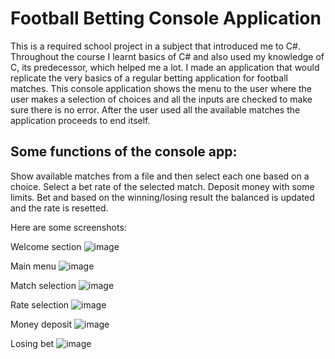 # Football Betting Console Application
This is a required school project in a subject that introduced me to C#. Throughout the course I learnt basics of C# and also used my knowledge of C, its predecessor, which helped me a lot. I made an application that would replicate the very basics of a regular betting application for football matches. This console application shows the menu to the user where the user makes a selection of choices and all the inputs are checked to make sure there is no error. After the user used all the available matches the application proceeds to end itself.

<h2>Some functions of the console app:</h2>
  Show available matches from a file and then select each one based on a choice.
  Select a bet rate of the selected match.
  Deposit money with some limits.
  Bet and based on the winning/losing result the balanced is updated and the rate is resetted.

Here are some screenshots:

Welcome section
![image](https://github.com/hieungtom/football_bet_console_app/assets/144620197/cf8df758-568d-4dc8-aeee-0aeb0d13da0b)

Main menu
![image](https://github.com/hieungtom/football_bet_console_app/assets/144620197/e2bf09fc-943c-4356-aa9b-02d873cad43d)

Match selection
![image](https://github.com/hieungtom/football_bet_console_app/assets/144620197/b9b9743a-af14-45a8-b46e-2afc1218130c)

Rate selection
![image](https://github.com/hieungtom/football_bet_console_app/assets/144620197/0b8f6f4e-592f-4c60-8395-7b6936ffd54b)

Money deposit
![image](https://github.com/hieungtom/football_bet_console_app/assets/144620197/f52fb709-4718-405a-b764-9003d1f377ef)

Losing bet
![image](https://github.com/hieungtom/football_bet_console_app/assets/144620197/aa63a3c6-0333-490b-9f51-3288326251f2)
